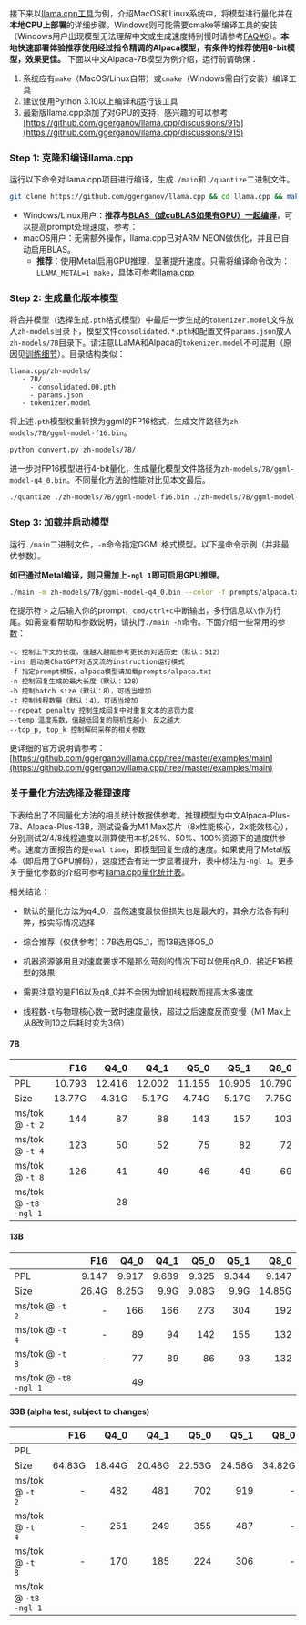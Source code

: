 接下来以[llama.cpp工具](https://github.com/ggerganov/llama.cpp)为例，介绍MacOS和Linux系统中，将模型进行量化并在**本地CPU上部署**的详细步骤。Windows则可能需要cmake等编译工具的安装（Windows用户出现模型无法理解中文或生成速度特别慢时请参考[FAQ#6](https://github.com/ymcui/Chinese-LLaMA-Alpaca/wiki/常见问题#问题6windows下模型无法理解中文生成速度很慢等问题)）。**本地快速部署体验推荐使用经过指令精调的Alpaca模型，有条件的推荐使用8-bit模型，效果更佳。** 下面以中文Alpaca-7B模型为例介绍，运行前请确保：

1. 系统应有`make`（MacOS/Linux自带）或`cmake`（Windows需自行安装）编译工具
4. 建议使用Python 3.10以上编译和运行该工具
5. 最新版llama.cpp添加了对GPU的支持，感兴趣的可以参考[https://github.com/ggerganov/llama.cpp/discussions/915](https://github.com/ggerganov/llama.cpp/discussions/915)


### Step 1: 克隆和编译llama.cpp

运行以下命令对llama.cpp项目进行编译，生成`./main`和`./quantize`二进制文件。

```bash
git clone https://github.com/ggerganov/llama.cpp && cd llama.cpp && make
```

- Windows/Linux用户：**推荐与[BLAS（或cuBLAS如果有GPU）一起编译](https://github.com/ggerganov/llama.cpp#blas-build)**，可以提高prompt处理速度，参考：
- macOS用户：无需额外操作，llama.cpp已对ARM NEON做优化，并且已自动启用BLAS。
  - **推荐**：使用Metal启用GPU推理，显著提升速度。只需将编译命令改为：`LLAMA_METAL=1 make`，具体可参考[llama.cpp](https://github.com/ggerganov/llama.cpp#metal-build)


###  Step 2: 生成量化版本模型

将合并模型（选择生成`.pth`格式模型）中最后一步生成的`tokenizer.model`文件放入`zh-models`目录下，模型文件`consolidated.*.pth`和配置文件`params.json`放入`zh-models/7B`目录下。请注意LLaMA和Alpaca的`tokenizer.model`不可混用（原因见[训练细节](https://github.com/ymcui/Chinese-LLaMA-Alpaca/wiki/训练细节)）。目录结构类似：

```
llama.cpp/zh-models/
   - 7B/
     - consolidated.00.pth
     - params.json
   - tokenizer.model
```

将上述`.pth`模型权重转换为ggml的FP16格式，生成文件路径为`zh-models/7B/ggml-model-f16.bin`。

```bash
python convert.py zh-models/7B/
```

进一步对FP16模型进行4-bit量化，生成量化模型文件路径为`zh-models/7B/ggml-model-q4_0.bin`。不同量化方法的性能对比见本文最后。

```bash
./quantize ./zh-models/7B/ggml-model-f16.bin ./zh-models/7B/ggml-model-q4_0.bin q4_0
```

### Step 3: 加载并启动模型

运行`./main`二进制文件，`-m`命令指定GGML格式模型。以下是命令示例（并非最优参数）。

**如已通过Metal编译，则只需加上`-ngl 1`即可启用GPU推理。**

```bash
./main -m zh-models/7B/ggml-model-q4_0.bin --color -f prompts/alpaca.txt -ins -c 2048 --temp 0.2 -n 256 --repeat_penalty 1.1
```
在提示符 `>` 之后输入你的prompt，`cmd/ctrl+c`中断输出，多行信息以`\`作为行尾。如需查看帮助和参数说明，请执行`./main -h`命令。下面介绍一些常用的参数：

```
-c 控制上下文的长度，值越大越能参考更长的对话历史（默认：512）
-ins 启动类ChatGPT对话交流的instruction运行模式
-f 指定prompt模板，alpaca模型请加载prompts/alpaca.txt
-n 控制回复生成的最大长度（默认：128）
-b 控制batch size（默认：8），可适当增加
-t 控制线程数量（默认：4），可适当增加
--repeat_penalty 控制生成回复中对重复文本的惩罚力度
--temp 温度系数，值越低回复的随机性越小，反之越大
--top_p, top_k 控制解码采样的相关参数
```

更详细的官方说明请参考：[https://github.com/ggerganov/llama.cpp/tree/master/examples/main](https://github.com/ggerganov/llama.cpp/tree/master/examples/main)


### 关于量化方法选择及推理速度

下表给出了不同量化方法的相关统计数据供参考。推理模型为中文Alpaca-Plus-7B、Alpaca-Plus-13B，测试设备为M1 Max芯片（8x性能核心，2x能效核心），分别测试2/4/8线程速度以测算使用本机25%、50%、100%资源下的速度供参考。速度方面报告的是`eval time`，即模型回复生成的速度。如果使用了Metal版本（即启用了GPU解码），速度还会有进一步显著提升，表中标注为`-ngl 1`。更多关于量化参数的介绍可参考[llama.cpp量化统计表](https://github.com/ggerganov/llama.cpp#quantization)。

相关结论：

- 默认的量化方法为q4_0，虽然速度最快但损失也是最大的，其余方法各有利弊，按实际情况选择
- 综合推荐（仅供参考）：7B选用Q5_1，而13B选择Q5_0
- 机器资源够用且对速度要求不是那么苛刻的情况下可以使用q8_0，接近F16模型的效果
- 需要注意的是F16以及q8_0并不会因为增加线程数而提高太多速度

- 线程数`-t`与物理核心数一致时速度最快，超过之后速度反而变慢（M1 Max上从8改到10之后耗时变为3倍）

#### 7B

|                       |    F16 |   Q4_0 |   Q4_1 |   Q5_0 |   Q5_1 |   Q8_0 |
| --------------------- | -----: | -----: | -----: | -----: | -----: | -----: |
| PPL                   | 10.793 | 12.416 | 12.002 | 11.155 | 10.905 | 10.790 |
| Size                  | 13.77G |  4.31G |  5.17G |  4.74G |  5.17G |  7.75G |
| ms/tok @ `-t 2`       |    144 |     87 |     88 |    143 |    157 |    103 |
| ms/tok @ `-t 4`       |    123 |     50 |     52 |     75 |     82 |     72 |
| ms/tok @ `-t 8`       |    126 |     41 |     49 |     46 |     49 |     69 |
| ms/tok @ `-t8 -ngl 1` |        |     28 |        |        |        |        |


#### 13B

|                       |   F16 |  Q4_0 |  Q4_1 |  Q5_0 |  Q5_1 |   Q8_0 |
| --------------------- | ----: | ----: | ----: | ----: | ----: | -----: |
| PPL                   | 9.147 | 9.917 | 9.689 | 9.325 | 9.344 |  9.147 |
| Size                  | 26.4G | 8.25G |  9.9G | 9.08G |  9.9G | 14.85G |
| ms/tok @ `-t 2`       |     - |   166 |   166 |   273 |   304 |    192 |
| ms/tok @ `-t 4`       |     - |    89 |    94 |   142 |   155 |    132 |
| ms/tok @ `-t 8`       |     - |    77 |    89 |    86 |    93 |    132 |
| ms/tok @ `-t8 -ngl 1` |       |    49 |       |       |       |        |

#### 33B (alpha test, subject to changes)

|                       |    F16 |   Q4_0 |   Q4_1 |   Q5_0 |   Q5_1 |   Q8_0 |
| --------------------- | -----: | -----: | -----: | -----: | -----: | -----: |
| PPL                   |        |        |        |        |        |        |
| Size                  | 64.83G | 18.44G | 20.48G | 22.53G | 24.58G | 34.82G |
| ms/tok @ `-t 2`       |      - |    482 |    481 |    702 |    919 |      - |
| ms/tok @ `-t 4`       |      - |    251 |    249 |    355 |    487 |      - |
| ms/tok @ `-t 8`       |      - |    170 |    185 |    224 |    306 |      - |
| ms/tok @ `-t8 -ngl 1` |        |        |        |        |        |        |